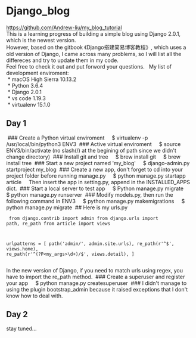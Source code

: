 # Django_blog
https://github.com/Andrew-liu/my_blog_tutorial  
This is a learning progress of building a simple blog using Django 2.0.1, which is the newest version.  
  However, based on the gitbook 《Django搭建简易博客教程》, which uses a old version of Django, I came across many problems, so I will list all the differeces and try to update them in my code.  
  Feel free to check it out and put forword your questions.   
  My list of development enviroment:  
  * macOS High Sierra 10.13.2  
  * Python 3.6.4  
  * Django 2.0.1  
  * vs code 1.19.3  
  * virtualenv 15.1.0  
## Day 1
  ### Create a Python virtual enviroment
     $ virtualenv -p /usr/local/bin/python3 ENV3
  ### Active virtual enviroment
     $ source ENV3/bin/activate (no slash(/) at the begining of path since we didn't change directory)
  ### Install git and tree
     $ brew install git
     $ brew install tree
  ### Start a new project named 'my_blog'
     $ django-admin.py startproject my_blog
  ### Create a new app, don't forget to cd into your project folder before running manage.py
     $ python manage.py startapp article
     Then insert the app in setting.py, append in the INSTALLED_APPS dict.
  ### Start a local server to test app
     $ Python manage.py migrate
     $ python manage.py runserver
  ### Modify models.py, then run the following command in ENV3
     $ python manage.py makemigrations
     $ python manage.py migrate
  ## Here is my urls.py
  <pre><code>
from django.contrib import admin
from django.urls import path, re_path
from article import views

urlpatterns = [
    path('admin/', admin.site.urls),
    re_path(r'^$', views.home),
    re_path(r'^(?P<my_args>\d+)/$', views.detail),
]
  </code></pre>
  In the new version of Django, if you need to match urls using regex, you have to import the re_path method.
  ### Create a superuser and register your app
     $ python manage.py createsuperuser
  ### I didn't manage to using the plugin bootstrap_admin because it raised exceptions that I don't know how to deal with.
  
## Day 2
  stay tuned...
